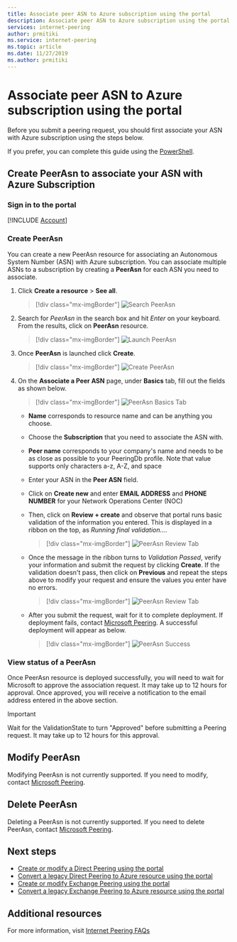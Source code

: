 ```yaml
---
title: Associate peer ASN to Azure subscription using the portal
description: Associate peer ASN to Azure subscription using the portal
services: internet-peering
author: prmitiki
ms.service: internet-peering
ms.topic: article
ms.date: 11/27/2019
ms.author: prmitiki
---
```


# Associate peer ASN to Azure subscription using the portal

Before you submit a peering request, you should first associate your ASN with Azure subscription using the steps below.

If you prefer, you can complete this guide using the [PowerShell](subscription-registration.md).

## Create PeerAsn to associate your ASN with Azure Subscription

### Sign in to the portal
[!INCLUDE [Account](./includes/account-portal.md)]

### Create PeerAsn
You can create a new PeerAsn resource for associating an Autonomous System Number (ASN) with Azure subscription. You can associate multiple ASNs to a subscription by creating a **PeerAsn** for each ASN you need to associate.

1. Click **Create a resource** > **See all**.

    > [!div class="mx-imgBorder"]
    > ![Search PeerAsn](./media/peerasn-seeall.png)

1. Search for *PeerAsn* in the search box and hit *Enter* on your keyboard. From the results, click on **PeerAsn** resource.

    > [!div class="mx-imgBorder"]
    > ![Launch PeerAsn](./media/peerasn-launch.png)

1. Once **PeerAsn** is launched click **Create**.

    > [!div class="mx-imgBorder"]
    > ![Create PeerAsn](./media/peerasn-create.png)

1. On the **Associate a Peer ASN** page, under **Basics** tab, fill out the fields as shown below.

    > [!div class="mx-imgBorder"]
    > ![PeerAsn Basics Tab](./media/peerasn-basics-tab.png)

    * **Name** corresponds to resource name and can be anything you choose.  
    * Choose the **Subscription** that you need to associate the ASN with.
    * **Peer name** corresponds to your company's name and needs to be as close as possible to your PeeringDb profile. Note that value supports only characters a-z, A-Z, and space
    * Enter your ASN in the **Peer ASN** field.
    * Click on **Create new** and enter **EMAIL ADDRESS** and **PHONE NUMBER** for your Network Operations Center (NOC)
    * Then, click on **Review + create** and observe that  portal  runs basic validation of the information you entered. This is displayed in a ribbon on the top, as *Running final validation...*.

        > [!div class="mx-imgBorder"]
        > ![PeerAsn Review Tab](./media/peerasn-review-tab-validation.png)

    * Once the message in the ribbon turns to *Validation Passed*, verify your information and submit the request by clicking **Create**. If the validation doesn't pass, then click on **Previous** and repeat the steps above to modify your request and ensure the values you enter have no errors.

        > [!div class="mx-imgBorder"]
        > ![PeerAsn Review Tab](./media/peerasn-review-tab.png)

    * After you submit the request, wait for it to complete deployment. If deployment fails, contact [Microsoft Peering](mailto:peering@microsoft.com). A successful deployment will appear as below.

        > [!div class="mx-imgBorder"]
        > ![PeerAsn Success](./media/peerasn-success.png)

### View status of a PeerAsn
Once PeerAsn resource is deployed successfully, you will need to wait for Microsoft to approve the association request. It may take up to 12 hours for approval. Once approved, you will receive a notification to the email address entered in the above section.

> [!IMPORTANT]
> Wait for the ValidationState to turn "Approved" before submitting a Peering request. It may take up to 12 hours for this approval.

## Modify PeerAsn
Modifying PeerAsn is not currently supported. If you need to modify, contact [Microsoft Peering](mailto:peering@microsoft.com).

## Delete PeerAsn
Deleting a PeerAsn is not currently supported. If you need to delete PeerAsn, contact [Microsoft Peering](mailto:peering@microsoft.com).

## Next steps

* [Create or modify a Direct Peering using the portal](howto-direct-peering-portal.md)
* [Convert a legacy Direct Peering to Azure resource using the portal](howto-legacy-direct-portal.md)
* [Create or modify Exchange Peering using the portal](howto-exchange-peering-portal.md)
* [Convert a legacy Exchange Peering to Azure resource using the portal](howto-legacy-exchange-portal.md)

## Additional resources

For more information, visit [Internet Peering FAQs](faqs.md)